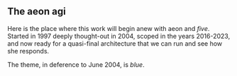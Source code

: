 ## The aeon agi

Here is the place where this work will begin anew with aeon and _five_. Started in 1997 deeply thought-out in 2004, scoped in the years 2016-2023, and now ready for a quasi-final architecture that we can run and see how she responds.

The theme, in deference to June 2004, is _blue_.